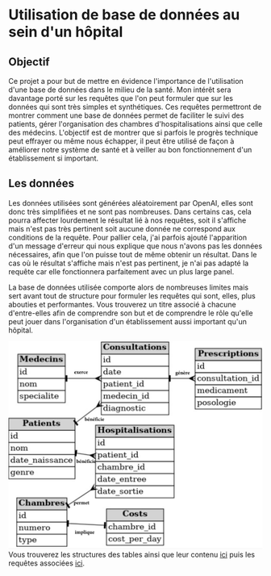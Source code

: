 # Utilisation de base de données au sein d'un hôpital

## Objectif
Ce projet a pour but de mettre en évidence l'importance de l'utilisation d'une base de données dans le milieu de la santé. Mon intérêt sera davantage porté sur les requêtes que l'on peut formuler que sur les données qui sont très simples et synthétiques. Ces requêtes permettront de montrer comment une base de données permet de faciliter le suivi des patients, gérer l'organisation des chambres d'hospitalisations ainsi que celle des médecins. L'objectif est de montrer que si parfois le progrès technique peut effrayer ou même nous échapper, il peut être utilisé de façon à améliorer notre système de santé et à veiller au bon fonctionnement d'un établissement si important.

## Les données
Les données utilisées sont générées aléatoirement par OpenAI, elles sont donc très simplifiées et ne sont pas nombreuses. Dans certains cas, cela pourra affecter lourdement le résultat lié à nos requêtes, soit il s'affiche mais n'est pas très pertinent soit aucune donnée ne correspond aux conditions de la requête. Pour pallier cela, j'ai parfois ajouté l'apparition d'un message d'erreur qui nous explique que nous n'avons pas les données nécessaires, afin que l'on puisse tout de même obtenir un résultat. Dans le cas où le résultat s'affiche mais n'est pas pertinent, je n'ai pas adapté la requête car elle fonctionnera parfaitement avec un plus large panel.


La base de données utilisée comporte alors de nombreuses limites mais sert avant tout de structure pour formuler les requêtes qui sont, elles, plus abouties et performantes. Vous trouverez un titre associé à chacune d'entre-elles afin de comprendre son but et de comprendre le rôle qu'elle peut jouer dans l'organisation d'un établissement aussi important qu'un hôpital. 

![Diagramme ER](IMG_5428.jpeg)
Vous trouverez les structures des tables ainsi que leur contenu [ici](https://github.com/luciematt/SQL1/blob/main/database.sql) puis les requêtes associées [ici](https://github.com/luciematt/SQL1/blob/main/requetes.sql).

